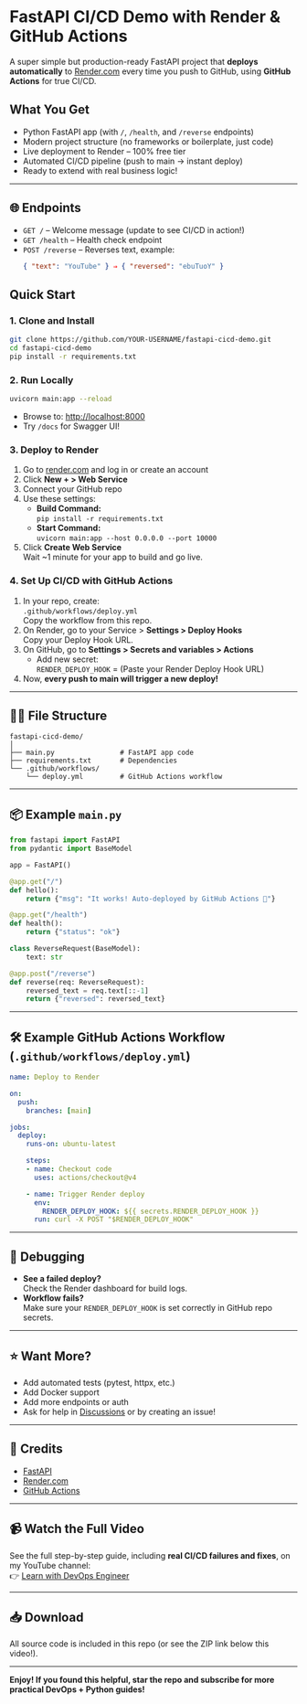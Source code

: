 # FastAPI CI/CD Demo with Render & GitHub Actions

A super simple but production-ready FastAPI project that **deploys automatically** to [Render.com](https://render.com) every time you push to GitHub, using **GitHub Actions** for true CI/CD.

##  What You Get

- Python FastAPI app (with `/`, `/health`, and `/reverse` endpoints)
- Modern project structure (no frameworks or boilerplate, just code)
- Live deployment to Render – 100% free tier
- Automated CI/CD pipeline (push to main → instant deploy)
- Ready to extend with real business logic!

---

## 🌐 Endpoints

- `GET /` – Welcome message (update to see CI/CD in action!)
- `GET /health` – Health check endpoint
- `POST /reverse` – Reverses text, example:  
  ```json
  { "text": "YouTube" } ⇒ { "reversed": "ebuTuoY" }
  ```

##  Quick Start

### 1. Clone and Install

```bash
git clone https://github.com/YOUR-USERNAME/fastapi-cicd-demo.git
cd fastapi-cicd-demo
pip install -r requirements.txt
```

### 2. Run Locally

```bash
uvicorn main:app --reload
```
- Browse to: [http://localhost:8000](http://localhost:8000)
- Try `/docs` for Swagger UI!

### 3. Deploy to Render

1. Go to [render.com](https://render.com) and log in or create an account
2. Click **New + > Web Service**
3. Connect your GitHub repo
4. Use these settings:
    - **Build Command:**  
      `pip install -r requirements.txt`
    - **Start Command:**  
      `uvicorn main:app --host 0.0.0.0 --port 10000`
5. Click **Create Web Service**  
   Wait ~1 minute for your app to build and go live.

### 4. Set Up CI/CD with GitHub Actions

1. In your repo, create:  
   `.github/workflows/deploy.yml`  
   Copy the workflow from this repo.
2. On Render, go to your Service > **Settings > Deploy Hooks**  
   Copy your Deploy Hook URL.
3. On GitHub, go to **Settings > Secrets and variables > Actions**  
   - Add new secret:  
     `RENDER_DEPLOY_HOOK` = (Paste your Render Deploy Hook URL)
4. Now, **every push to main will trigger a new deploy!**

---

## 🧑‍💻 File Structure

```
fastapi-cicd-demo/
│
├── main.py                # FastAPI app code
├── requirements.txt       # Dependencies
└── .github/workflows/
    └── deploy.yml         # GitHub Actions workflow
```

---

## 📦 Example `main.py`

```python
from fastapi import FastAPI
from pydantic import BaseModel

app = FastAPI()

@app.get("/")
def hello():
    return {"msg": "It works! Auto-deployed by GitHub Actions 🚀"}

@app.get("/health")
def health():
    return {"status": "ok"}

class ReverseRequest(BaseModel):
    text: str

@app.post("/reverse")
def reverse(req: ReverseRequest):
    reversed_text = req.text[::-1]
    return {"reversed": reversed_text}
```

---

## 🛠️ Example GitHub Actions Workflow (`.github/workflows/deploy.yml`)

```yaml
name: Deploy to Render

on:
  push:
    branches: [main]

jobs:
  deploy:
    runs-on: ubuntu-latest

    steps:
    - name: Checkout code
      uses: actions/checkout@v4

    - name: Trigger Render deploy
      env:
        RENDER_DEPLOY_HOOK: ${{ secrets.RENDER_DEPLOY_HOOK }}
      run: curl -X POST "$RENDER_DEPLOY_HOOK"
```

---

## 🐛 Debugging

- **See a failed deploy?**  
  Check the Render dashboard for build logs.
- **Workflow fails?**  
  Make sure your `RENDER_DEPLOY_HOOK` is set correctly in GitHub repo secrets.

---

## ⭐ Want More?

- Add automated tests (pytest, httpx, etc.)
- Add Docker support
- Add more endpoints or auth
- Ask for help in [Discussions](https://github.com/YOUR-USERNAME/fastapi-cicd-demo/discussions) or by creating an issue!

---

## 🙌 Credits

- [FastAPI](https://fastapi.tiangolo.com/)
- [Render.com](https://render.com)
- [GitHub Actions](https://github.com/features/actions)

---

## 📹 Watch the Full Video

See the full step-by-step guide, including **real CI/CD failures and fixes**, on my YouTube channel:  
👉 [Learn with DevOps Engineer](https://youtube.com/@learnwithdevopsengineer3684)

---

## 📥 Download

All source code is included in this repo (or see the ZIP link below this video!).

---

**Enjoy! If you found this helpful, star the repo and subscribe for more practical DevOps + Python guides!**

